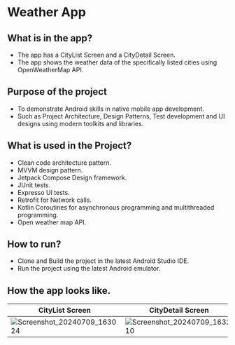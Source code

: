 # Weather App 

## What is in the app?
- The app has a CityList Screen and a CityDetail Screen.
- The app shows the weather data of the specifically listed cities using OpenWeatherMap API.
  
## Purpose of the project
- To demonstrate Android skills in native mobile app development.
- Such as Project Architecture, Design Patterns, Test development and UI designs using modern toolkits and libraries.

## What is used in the Project?
- Clean code architecture pattern.
- MVVM design pattern.
- Jetpack Compose Design framework.
- JUnit tests.
- Expresso UI tests.
- Retrofit for Network calls.
- Kotlin Coroutines for asynchronous programming and multithreaded programming.
- Open weather map API.

## How to run?
- Clone and Build the project in the latest Android Studio IDE.
- Run the project using the latest Android emulator.

## How the app looks like.
| CityList Screen   | CityDetail Screen |
| ----------------- | ----------------- |
| ![Screenshot_20240709_163024](https://github.com/ronypambhar/weather-app/assets/11748309/b92d71c8-623f-4da0-b3ed-0ee8125ef417)  | ![Screenshot_20240709_163210](https://github.com/ronypambhar/weather-app/assets/11748309/8807c700-6a13-4f8c-9f6d-f52911eb01ea)  |
